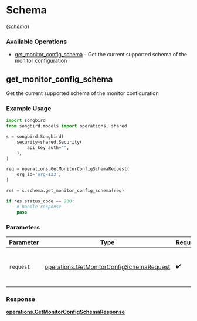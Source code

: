 # Schema
(*schema*)

### Available Operations

* [get_monitor_config_schema](#get_monitor_config_schema) - Get the current supported schema of the monitor configuration

## get_monitor_config_schema

Get the current supported schema of the  monitor configuration

### Example Usage

```python
import songbird
from songbird.models import operations, shared

s = songbird.Songbird(
    security=shared.Security(
        api_key_auth="",
    ),
)

req = operations.GetMonitorConfigSchemaRequest(
    org_id='org-123',
)

res = s.schema.get_monitor_config_schema(req)

if res.status_code == 200:
    # handle response
    pass
```

### Parameters

| Parameter                                                                                            | Type                                                                                                 | Required                                                                                             | Description                                                                                          |
| ---------------------------------------------------------------------------------------------------- | ---------------------------------------------------------------------------------------------------- | ---------------------------------------------------------------------------------------------------- | ---------------------------------------------------------------------------------------------------- |
| `request`                                                                                            | [operations.GetMonitorConfigSchemaRequest](../../models/operations/getmonitorconfigschemarequest.md) | :heavy_check_mark:                                                                                   | The request object to use for the request.                                                           |


### Response

**[operations.GetMonitorConfigSchemaResponse](../../models/operations/getmonitorconfigschemaresponse.md)**

